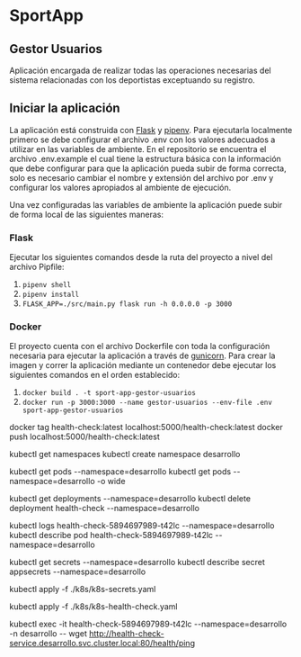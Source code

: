 # SportApp

## Gestor Usuarios

Aplicación encargada de realizar todas las operaciones necesarias del sistema relacionadas con los deportistas exceptuando su registro.

## Iniciar la aplicación

La aplicación está construida con [Flask](https://flask.palletsprojects.com/en/3.0.x/) y [pipenv](https://pipenv-es.readthedocs.io/es/latest/). Para ejecutarla localmente primero se debe configurar el archivo .env con los valores adecuados a utilizar en las variables de ambiente. En el repositorio se encuentra el archivo .env.example el cual tiene la estructura básica con la información que debe configurar para que la aplicación pueda subir de forma correcta, solo es necesario cambiar el nombre y extensión del archivo por .env y configurar los valores apropiados al ambiente de ejecución.

Una vez configuradas las variables de ambiente la aplicación puede subir de forma local de las siguientes maneras:

### Flask

Ejecutar los siguientes comandos desde la ruta del proyecto a nivel del archivo Pipfile:

1. `pipenv shell`
2. `pipenv install`
3. `FLASK_APP=./src/main.py flask run -h 0.0.0.0 -p 3000`

### Docker

El proyecto cuenta con el archivo Dockerfile con toda la configuración necesaria para ejecutar la aplicación a través de [gunicorn](https://flask.palletsprojects.com/en/3.0.x/deploying/gunicorn/). Para crear la imagen y correr la aplicación mediante un contenedor debe ejecutar los siguientes comandos en el orden establecido:

1. `docker build . -t sport-app-gestor-usuarios`
2. `docker run -p 3000:3000 --name gestor-usuarios --env-file .env sport-app-gestor-usuarios`

docker tag health-check:latest localhost:5000/health-check:latest
docker push localhost:5000/health-check:latest

kubectl get namespaces
kubectl create namespace desarrollo

kubectl get pods --namespace=desarrollo
kubectl get pods --namespace=desarrollo -o wide

kubectl get deployments --namespace=desarrollo
kubectl delete deployment health-check --namespace=desarrollo

kubectl logs health-check-5894697989-t42lc --namespace=desarrollo
kubectl describe pod health-check-5894697989-t42lc --namespace=desarrollo

kubectl get secrets --namespace=desarrollo
kubectl describe secret appsecrets --namespace=desarrollo

kubectl apply -f ./k8s/k8s-secrets.yaml

kubectl apply -f ./k8s/k8s-health-check.yaml

kubectl exec -it health-check-5894697989-t42lc --namespace=desarrollo -n desarrollo -- wget http://health-check-service.desarrollo.svc.cluster.local:80/health/ping
